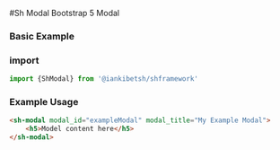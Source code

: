 #Sh Modal
Bootstrap 5 Modal
### Basic Example

### import 
```javascript
import {ShModal} from '@iankibetsh/shframework'

```

### Example Usage
```html
<sh-modal modal_id="exampleModal" modal_title="My Example Modal">
    <h5>Model content here</h5>
</sh-modal>
```


